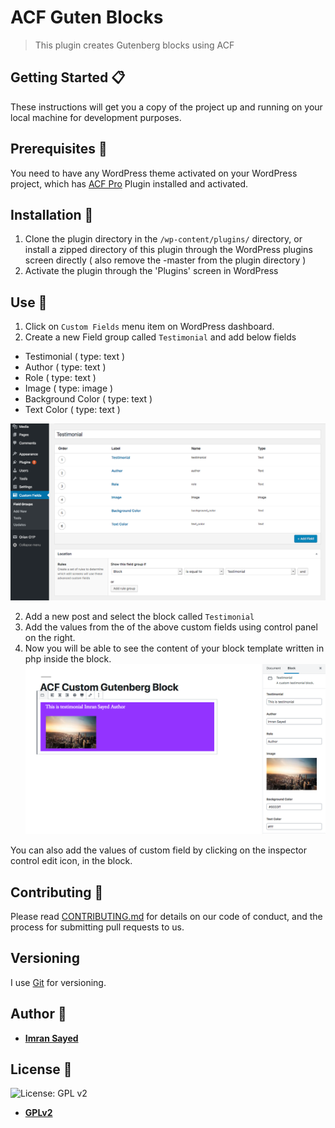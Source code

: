 # ACF Guten Blocks

> This plugin creates Gutenberg blocks using ACF

## Getting Started :clipboard:

These instructions will get you a copy of the project up and running on your local machine for development purposes.

## Prerequisites :door:

You need to have any WordPress theme activated on your WordPress project, which has [ACF Pro](https://www.advancedcustomfields.com/pro/) Plugin installed and activated.

## Installation :wrench:

1. Clone the plugin directory in the `/wp-content/plugins/` directory, or install a zipped directory of this plugin through the WordPress plugins screen directly ( also remove the -master from the plugin directory )
2. Activate the plugin through the 'Plugins' screen in WordPress

## Use :ski:

1. Click on `Custom Fields` menu item on WordPress dashboard.
2. Create a new Field group called  `Testimonial` and add below fields
- Testimonial ( type: text )
- Author ( type: text )
- Role ( type: text )
- Image ( type: image )
- Background Color ( type: text )
- Text Color ( type: text )

![](editor-custom-field.png)

2. Add a new post and select the block called `Testimonial`
3. Add the values from the of the above custom fields using control panel on the right. 
4. Now you will be able to see the content of your block template written in php inside the block.
![](editor-block.png)

You can also add the values of custom field by clicking on the inspector control edit icon, in the block. 

## Contributing :busts_in_silhouette:

Please read [CONTRIBUTING.md](https://gist.github.com/PurpleBooth/b24679402957c63ec426) for details on our code of conduct, and the process for submitting pull requests to us.

## Versioning

I use [Git](https://github.com/) for versioning. 

## Author :pencil:

* **[Imran Sayed](https://codeytek.com)**

## License :page_facing_up:

![License: GPL v2](https://img.shields.io/badge/License-GPL%20v2-blue.svg)

- **[GPLv2](https://www.gnu.org/licenses/old-licenses/gpl-2.0.en.html)**
